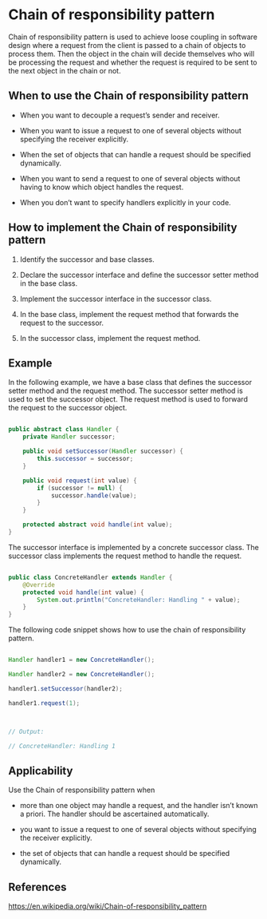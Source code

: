 # Chain of responsibility pattern

Chain of responsibility pattern is used to achieve loose coupling in software design where a request from the client is passed to a chain of objects to process them. Then the object in the chain will decide themselves who will be processing the request and whether the request is required to be sent to the next object in the chain or not.

## When to use the Chain of responsibility pattern

- When you want to decouple a request’s sender and receiver.

- When you want to issue a request to one of several objects without specifying the receiver explicitly.

- When the set of objects that can handle a request should be specified dynamically.

- When you want to send a request to one of several objects without having to know which object handles the request.

- When you don’t want to specify handlers explicitly in your code.

## How to implement the Chain of responsibility pattern

1. Identify the successor and base classes.

2. Declare the successor interface and define the successor setter method in the base class.

3. Implement the successor interface in the successor class.

4. In the base class, implement the request method that forwards the request to the successor.

5. In the successor class, implement the request method.

## Example

In the following example, we have a base class that defines the successor setter method and the request method. The successor setter method is used to set the successor object. The request method is used to forward the request to the successor object.

```java

public abstract class Handler {
    private Handler successor;

    public void setSuccessor(Handler successor) {
        this.successor = successor;
    }

    public void request(int value) {
        if (successor != null) {
            successor.handle(value);
        }
    }

    protected abstract void handle(int value);
}

```

The successor interface is implemented by a concrete successor class. The successor class implements the request method to handle the request.

```java

public class ConcreteHandler extends Handler {
    @Override
    protected void handle(int value) {
        System.out.println("ConcreteHandler: Handling " + value);
    }
}

```

The following code snippet shows how to use the chain of responsibility pattern.

```java

Handler handler1 = new ConcreteHandler();

Handler handler2 = new ConcreteHandler();

handler1.setSuccessor(handler2);

handler1.request(1);



// Output:

// ConcreteHandler: Handling 1

```

## Applicability

Use the Chain of responsibility pattern when

- more than one object may handle a request, and the handler isn’t known a priori. The handler should be ascertained automatically.

- you want to issue a request to one of several objects without specifying the receiver explicitly.

- the set of objects that can handle a request should be specified dynamically.

## References

https://en.wikipedia.org/wiki/Chain-of-responsibility_pattern